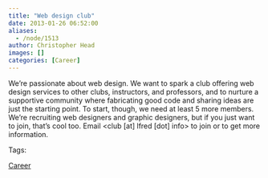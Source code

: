 ```yaml
---
title: "Web design club"
date: 2013-01-26 06:52:00
aliases:
  - /node/1513
author: Christopher Head
images: []
categories: [Career]
---
```


We’re passionate about web design. We want to spark a club offering web design services to other clubs, instructors, and professors, and to nurture a supportive community where fabricating good code and sharing ideas are just the starting point. To start, though, we need at least 5 more members. We’re recruiting web designers and graphic designers, but if you just want to join, that’s cool too. Email <club \[at\] lfred \[dot\] info> to join or to get more information.

Tags:

[Career](/career)
